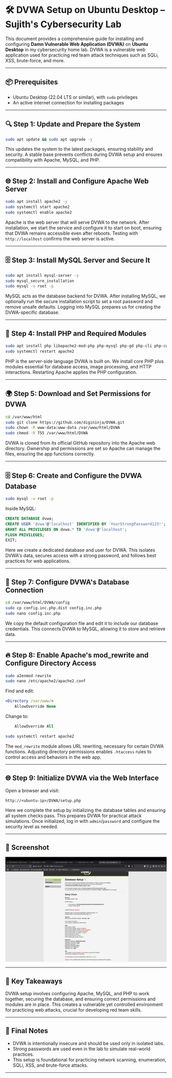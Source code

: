 
# 🛠️ DVWA Setup on Ubuntu Desktop – Sujith's Cybersecurity Lab

This document provides a comprehensive guide for installing and configuring **Damn Vulnerable Web Application (DVWA)** on **Ubuntu Desktop** in my cybersecurity home lab. DVWA is a vulnerable web application used for practicing red team attack techniques such as SQLi, XSS, brute-force, and more.

---

## 📦 Prerequisites
- Ubuntu Desktop (22.04 LTS or similar), with `sudo` privileges
- An active internet connection for installing packages

---

## 🔍 Step 1: Update and Prepare the System
```bash
sudo apt update && sudo apt upgrade -y
```
This updates the system to the latest packages, ensuring stability and security. A stable base prevents conflicts during DVWA setup and ensures compatibility with Apache, MySQL, and PHP.

---

## 🌐 Step 2: Install and Configure Apache Web Server
```bash
sudo apt install apache2 -y
sudo systemctl start apache2
sudo systemctl enable apache2
```
Apache is the web server that will serve DVWA to the network. After installation, we start the service and configure it to start on boot, ensuring that DVWA remains accessible even after reboots. Testing with `http://localhost` confirms the web server is active.

---

## 🗄️ Step 3: Install MySQL Server and Secure It
```bash
sudo apt install mysql-server -y
sudo mysql_secure_installation
sudo mysql -u root -p
```
MySQL acts as the database backend for DVWA. After installing MySQL, we optionally run the secure installation script to set a root password and remove unsafe defaults. Logging into MySQL prepares us for creating the DVWA-specific database.

---

## 🐘 Step 4: Install PHP and Required Modules
```bash
sudo apt install php libapache2-mod-php php-mysql php-gd php-cli php-curl php-xml php-mbstring -y
sudo systemctl restart apache2
```
PHP is the server-side language DVWA is built on. We install core PHP plus modules essential for database access, image processing, and HTTP interactions. Restarting Apache applies the PHP configuration.

---

## 🌍 Step 5: Download and Set Permissions for DVWA
```bash
cd /var/www/html
sudo git clone https://github.com/digininja/DVWA.git
sudo chown -R www-data:www-data /var/www/html/DVWA
sudo chmod -R 755 /var/www/html/DVWA
```
DVWA is cloned from its official GitHub repository into the Apache web directory. Ownership and permissions are set so Apache can manage the files, ensuring the app functions correctly.

---

## 🗄️ Step 6: Create and Configure the DVWA Database
```bash
sudo mysql -u root -p
```
Inside MySQL:
```sql
CREATE DATABASE dvwa;
CREATE USER 'dvwa'@'localhost' IDENTIFIED BY 'YourStrongPassword123!';
GRANT ALL PRIVILEGES ON dvwa.* TO 'dvwa'@'localhost';
FLUSH PRIVILEGES;
EXIT;
```
Here we create a dedicated database and user for DVWA. This isolates DVWA's data, secures access with a strong password, and follows best practices for web applications.

---

## 📝 Step 7: Configure DVWA's Database Connection
```bash
cd /var/www/html/DVWA/config
sudo cp config.inc.php.dist config.inc.php
sudo nano config.inc.php
```
We copy the default configuration file and edit it to include our database credentials. This connects DVWA to MySQL, allowing it to store and retrieve data.

---

## 🔥 Step 8: Enable Apache's mod_rewrite and Configure Directory Access
```bash
sudo a2enmod rewrite
sudo nano /etc/apache2/apache2.conf
```
Find and edit:
```apache
<Directory /var/www/>
    AllowOverride None
```
Change to:
```apache
    AllowOverride All
```
```bash
sudo systemctl restart apache2
```
The `mod_rewrite` module allows URL rewriting, necessary for certain DVWA functions. Adjusting directory permissions enables `.htaccess` rules to control access and behaviors in the web app.

---

## 🌐 Step 9: Initialize DVWA via the Web Interface
Open a browser and visit:
```
http://<ubuntu-ip>/DVWA/setup.php
```
Here we complete the setup by initializing the database tables and ensuring all system checks pass. This prepares DVWA for practical attack simulations. Once initialized, log in with `admin`/`password` and configure the security level as needed.

---

## 📸 Screenshot
![DVWA Setup Check Screenshot](../screenshots/dvwa.png)

---

## 🧠 Key Takeaways
DVWA setup involves configuring Apache, MySQL, and PHP to work together, securing the database, and ensuring correct permissions and modules are in place. This creates a vulnerable yet controlled environment for practicing web attacks, crucial for developing red team skills.

---

## 📝 Final Notes
- DVWA is intentionally insecure and should be used only in isolated labs.
- Strong passwords are used even in the lab to simulate real-world practices.
- This setup is foundational for practicing network scanning, enumeration, SQLi, XSS, and brute-force attacks.

---
